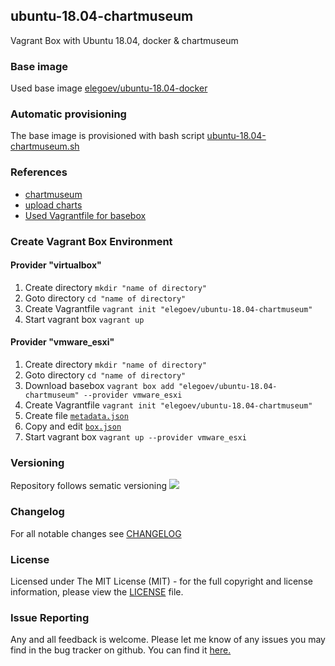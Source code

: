 ## ubuntu-18.04-chartmuseum
Vagrant Box with Ubuntu 18.04, docker & chartmuseum

### Base image
Used base image [elegoev/ubuntu-18.04-docker](https://app.vagrantup.com/elegoev/boxes/ubuntu-18.04-docker)

### Automatic provisioning
The base image is provisioned with bash script [ubuntu-18.04-chartmuseum.sh](https://github.com/elegoev/basebox-ubuntu-18.04-chartmuseum/blob/master/provisioning/ubuntu-18.04-chartmuseum.sh)

### References
- [chartmuseum](https://chartmuseum.com)
- [upload charts](https://chartmuseum.com/docs/#uploading-a-chart-package)
- [Used Vagrantfile for basebox](https://github.com/elegoev/vagrant-ubuntu-18.04/blob/master/jenkins/vagrant/esxi/_Vagrantfile)

###  Create Vagrant Box Environment
#### Provider "virtualbox"
1. Create directory `mkdir "name of directory"`
1. Goto directory `cd "name of directory"`
1. Create Vagrantfile `vagrant init "elegoev/ubuntu-18.04-chartmuseum"`
1. Start vagrant box `vagrant up`

#### Provider "vmware_esxi"
1. Create directory `mkdir "name of directory"`
1. Goto directory `cd "name of directory"`
1. Download basebox `vagrant box add "elegoev/ubuntu-18.04-chartmuseum" --provider vmware_esxi`
1. Create Vagrantfile `vagrant init "elegoev/ubuntu-18.04-chartmuseum"`
1. Create file [`metadata.json`](https://github.com/elegoev/vagrant-ubuntu-18.04/blob/master/jenkins/vagrant/metadata.json.tpl)
1. Copy and edit [`box.json`](https://github.com/elegoev/vagrant-ubuntu-18.04/blob/master/jenkins/vagrant/box.json.tpl)
1. Start vagrant box `vagrant up --provider vmware_esxi`

### Versioning
Repository follows sematic versioning  [![](https://img.shields.io/badge/semver-2.0.0-green.svg)](http://semver.org)

### Changelog
For all notable changes see [CHANGELOG](https://github.com/elegoev/basebox-ubuntu-18.04-chartmuseum/blob/master/CHANGELOG.md)

### License
Licensed under The MIT License (MIT) - for the full copyright and license information, please view the [LICENSE](https://github.com/elegoev/basebox-ubuntu-18.04-chartmuseum/blob/master/LICENSE) file.

### Issue Reporting
Any and all feedback is welcome.  Please let me know of any issues you may find in the bug tracker on github. You can find it [here. ](https://github.com/elegoev/basebox-ubuntu-18.04-chartmuseum/issues)

